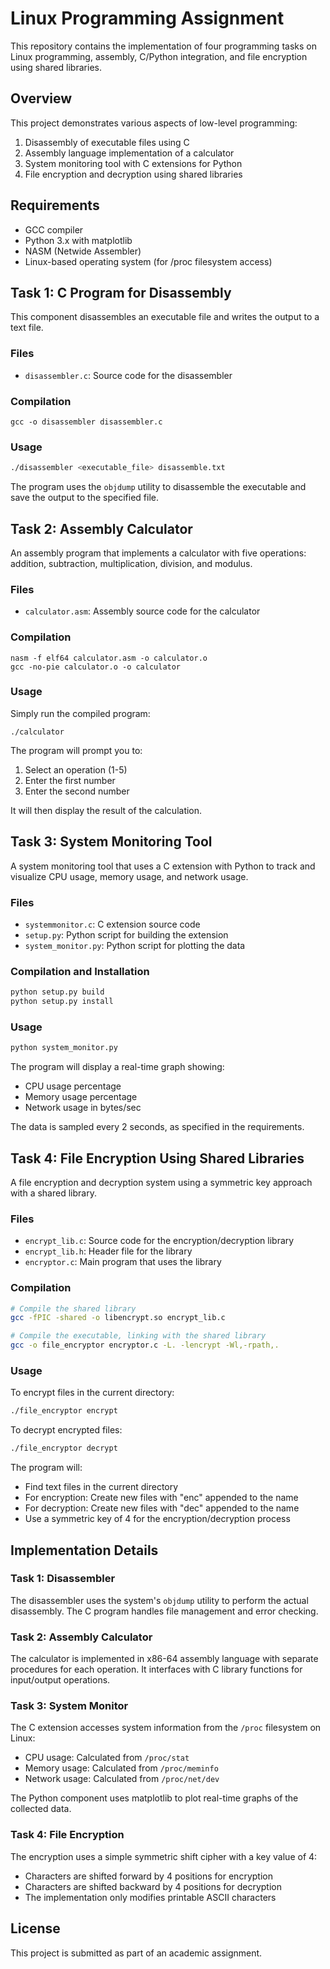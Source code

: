 # Linux Programming Assignment

This repository contains the implementation of four programming tasks on Linux programming, assembly, C/Python integration, and file encryption using shared libraries.

## Overview

This project demonstrates various aspects of low-level programming:
1. Disassembly of executable files using C
2. Assembly language implementation of a calculator
3. System monitoring tool with C extensions for Python
4. File encryption and decryption using shared libraries

## Requirements

- GCC compiler
- Python 3.x with matplotlib
- NASM (Netwide Assembler)
- Linux-based operating system (for /proc filesystem access)

## Task 1: C Program for Disassembly

This component disassembles an executable file and writes the output to a text file.

### Files
- `disassembler.c`: Source code for the disassembler

### Compilation
```
gcc -o disassembler disassembler.c
```

### Usage
```bash
./disassembler <executable_file> disassemble.txt
```

The program uses the `objdump` utility to disassemble the executable and save the output to the specified file.

## Task 2: Assembly Calculator

An assembly program that implements a calculator with five operations: addition, subtraction, multiplication, division, and modulus.

### Files
- `calculator.asm`: Assembly source code for the calculator

### Compilation
```
nasm -f elf64 calculator.asm -o calculator.o
gcc -no-pie calculator.o -o calculator
```

### Usage
Simply run the compiled program:
```
./calculator
```

The program will prompt you to:
1. Select an operation (1-5)
2. Enter the first number
3. Enter the second number

It will then display the result of the calculation.

## Task 3: System Monitoring Tool

A system monitoring tool that uses a C extension with Python to track and visualize CPU usage, memory usage, and network usage.

### Files
- `systemmonitor.c`: C extension source code
- `setup.py`: Python script for building the extension
- `system_monitor.py`: Python script for plotting the data

### Compilation and Installation
```bash
python setup.py build
python setup.py install
```

### Usage
```bash
python system_monitor.py
```

The program will display a real-time graph showing:
- CPU usage percentage
- Memory usage percentage
- Network usage in bytes/sec

The data is sampled every 2 seconds, as specified in the requirements.

## Task 4: File Encryption Using Shared Libraries

A file encryption and decryption system using a symmetric key approach with a shared library.

### Files
- `encrypt_lib.c`: Source code for the encryption/decryption library
- `encrypt_lib.h`: Header file for the library
- `encryptor.c`: Main program that uses the library

### Compilation
```bash
# Compile the shared library
gcc -fPIC -shared -o libencrypt.so encrypt_lib.c

# Compile the executable, linking with the shared library
gcc -o file_encryptor encryptor.c -L. -lencrypt -Wl,-rpath,.
```

### Usage
To encrypt files in the current directory:
```bash
./file_encryptor encrypt
```

To decrypt encrypted files:
```bash
./file_encryptor decrypt
```

The program will:
- Find text files in the current directory
- For encryption: Create new files with "enc" appended to the name
- For decryption: Create new files with "dec" appended to the name
- Use a symmetric key of 4 for the encryption/decryption process

## Implementation Details

### Task 1: Disassembler
The disassembler uses the system's `objdump` utility to perform the actual disassembly. The C program handles file management and error checking.

### Task 2: Assembly Calculator
The calculator is implemented in x86-64 assembly language with separate procedures for each operation. It interfaces with C library functions for input/output operations.

### Task 3: System Monitor
The C extension accesses system information from the `/proc` filesystem on Linux:
- CPU usage: Calculated from `/proc/stat`
- Memory usage: Calculated from `/proc/meminfo`
- Network usage: Calculated from `/proc/net/dev`

The Python component uses matplotlib to plot real-time graphs of the collected data.

### Task 4: File Encryption
The encryption uses a simple symmetric shift cipher with a key value of 4:
- Characters are shifted forward by 4 positions for encryption
- Characters are shifted backward by 4 positions for decryption
- The implementation only modifies printable ASCII characters

## License
This project is submitted as part of an academic assignment.